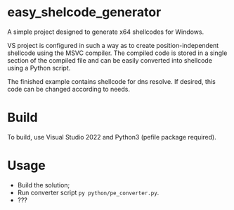 # easy_shelcode_generator
A simple project designed to generate x64 shellcodes for Windows.

VS project is configured in such a way as to create position-independent shellcode using the MSVC compiler. The compiled code is stored in a single section of the compiled file and can be easily converted into shellcode using a Python script.

The finished example contains shellcode for dns resolve. If desired, this code can be changed according to needs.

# Build
To build, use Visual Studio 2022 and Python3 (pefile package required).
# Usage
- Build the solution;
- Run converter script `py python/pe_converter.py`.
- ???

  
